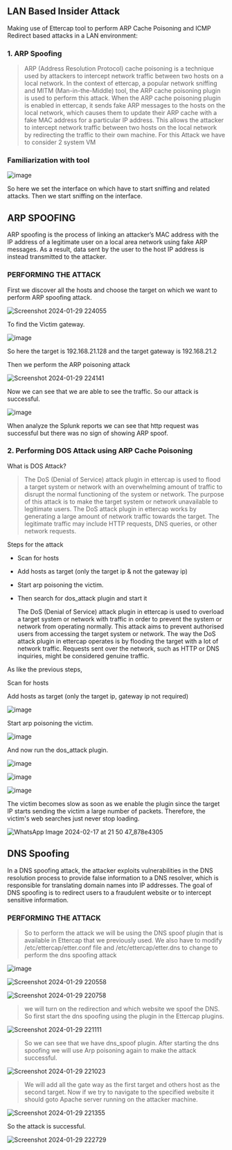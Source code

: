 ## LAN Based Insider Attack

Making use of Ettercap tool to perform ARP Cache Poisoning and ICMP Redirect based attacks in a LAN environment:

### 1. ARP Spoofing
>ARP (Address Resolution Protocol) cache poisoning is a technique used by attackers to intercept network traffic between two hosts on a local network. In the context of ettercap, a popular network sniffing and MITM (Man-in-the-Middle) tool, the ARP cache poisoning plugin is used to perform this attack. When the ARP cache poisoning plugin is enabled in ettercap, it sends fake ARP messages to the hosts on the local network, which causes them to update their ARP cache with a fake MAC address for a particular IP address. This allows the attacker to intercept network traffic between two hosts on the local network by redirecting the traffic to their own machine. For this Attack we have to consider 2 system VM

### Familiarization with tool

![image](https://github.com/Nifalnasar/Cyber-Security-Lab/assets/141356053/491abb70-d5fe-4240-9677-c4a01c144c15)

So here we set the interface on which have to start sniffing and related attacks. Then we start sniffing on the interface.

## ARP SPOOFING
ARP spoofing is the process of linking an attacker’s MAC address with the IP address of a legitimate user on a local area network using fake ARP messages. As a result, data sent by the user to the host IP address is instead transmitted to the attacker.

### PERFORMING THE ATTACK
First we discover all the hosts and choose the target on which we want to perform ARP spoofing attack.

![Screenshot 2024-01-29 224055](https://github.com/RahulMMenon011/Cyber_Security/assets/140642506/26ab2b36-e589-437f-9097-b0852ce46fb9)

To find the Victim gateway.

![image](https://github.com/RahulMMenon011/Cyber_Security/assets/140642506/fdd0dc28-13c7-4453-8109-45c644e98856)

So here the target is 192.168.21.128 and the target gateway is 192.168.21.2

Then we perform the ARP poisoning attack

![Screenshot 2024-01-29 224141](https://github.com/RahulMMenon011/Cyber_Security/assets/140642506/7ddb166e-8101-4d74-8337-7fb50ce0098c)

Now we can see that we are able to see the traffic. So our attack is successful.

![image](https://github.com/RahulMMenon011/Cyber_Security/assets/140642506/c604e1d0-a7de-429c-a9c0-5413656e552f)

When analyze the Splunk reports we can see that http request was successful but there was no sign of showing ARP spoof.

### 2. Performing DOS Attack using ARP Cache Poisoning

What is DOS Attack?

>The DoS (Denial of Service) attack plugin in ettercap is used to flood a target system or network with an overwhelming amount of traffic to disrupt the normal functioning of the system or network. The purpose of this attack is to make the target system or network unavailable to legitimate users. The DoS attack plugin in ettercap works by generating a large amount of network traffic towards the target. The legitimate traffic may include HTTP requests, DNS queries, or other network requests.

Steps for the attack

* Scan for hosts
* Add hosts as target (only the target ip & not the gateway ip)
* Start arp poisoning the victim.
* Then search for dos_attack plugin and start it

  The DoS (Denial of Service) attack plugin in ettercap is used to overload a target system or network with traffic in order to prevent the system or network from operating normally. This attack aims to prevent authorised users from accessing the target system or network. The way the DoS attack plugin in ettercap operates is by flooding the target with a lot of network traffic. Requests sent over the network, such as HTTP or DNS inquiries, might be considered genuine traffic.

As like the previous steps,

Scan for hosts

Add hosts as target (only the target ip, gateway ip not required)

![image](https://github.com/RahulMMenon011/Cyber_Security/assets/140642506/91acc4f9-41cf-4019-9712-e9665d77e501)

Start arp poisoning the victim. 

![image](https://github.com/RahulMMenon011/Cyber_Security/assets/140642506/125d2ef5-8973-4120-a252-e908c7d74028)

And now run the dos_attack plugin.

![image](https://github.com/RahulMMenon011/Cyber_Security/assets/140642506/00fa2337-71a5-4bc0-98f7-37453c9e5625)

![image](https://github.com/RahulMMenon011/Cyber_Security/assets/140642506/1a8b8886-35df-4d05-b67e-f5dd8ca27484)

![image](https://github.com/RahulMMenon011/Cyber_Security/assets/140642506/52f42ff9-535a-4349-aa0a-1beeb609c9f1)

The victim becomes slow as soon as we enable the plugin since the target IP starts sending the victim a large number of packets. Therefore, the victim's web searches just never stop loading.

![WhatsApp Image 2024-02-17 at 21 50 47_878e4305](https://github.com/RahulMMenon011/Cyber_Security/assets/140642506/2f6d2d2d-4a8b-4a8a-b286-0a7b512d2791)

## DNS Spoofing
In a DNS spoofing attack, the attacker exploits vulnerabilities in the DNS resolution process to provide false information to a DNS resolver, which is responsible for translating domain names into IP addresses. The goal of DNS spoofing is to redirect users to a fraudulent website or to intercept sensitive information.

### PERFORMING THE ATTACK

>So to perform the attack we will be using the DNS spoof plugin that is available in Ettercap that we previously used.
We also have to modify /etc/ettercap/etter.conf file and
/etc/ettercap/etter.dns to change to perform the dns spoofing attack

![image](https://github.com/RahulMMenon011/Cyber_Security/assets/140642506/a4711a59-9fc6-4d8a-8732-2e7efeab62b5)

![Screenshot 2024-01-29 220558](https://github.com/RahulMMenon011/Cyber_Security/assets/140642506/22bdb775-ad8d-43d4-a6f3-2796e4a24c8c)

![Screenshot 2024-01-29 220758](https://github.com/RahulMMenon011/Cyber_Security/assets/140642506/d60408fa-d2ae-4d36-8a27-30f1bf15b3c6)

>we will turn on the redirection and which website we spoof the DNS.
So first start the dns spoofing using the plugin in the Ettercap plugins.

![Screenshot 2024-01-29 221111](https://github.com/RahulMMenon011/Cyber_Security/assets/140642506/073cf52b-95dd-487a-b74a-9e64d0b962e2)

>So we can see that we have dns_spoof plugin. After starting the dns spoofing we
will use
Arp poisoning again to make the attack successful.

![Screenshot 2024-01-29 221023](https://github.com/RahulMMenon011/Cyber_Security/assets/140642506/a24513cc-fc86-45a2-9fce-51d0714fd770)

>We will add all the gate way as the first target and others host as the second target.
Now if we try to navigate to the specified website it should goto Apache server running
on the attacker machine.

![Screenshot 2024-01-29 221355](https://github.com/RahulMMenon011/Cyber_Security/assets/140642506/b152ceae-2fa2-428d-a8aa-14d7282f634a)

So the attack is successful.

![Screenshot 2024-01-29 222729](https://github.com/RahulMMenon011/Cyber_Security/assets/140642506/955a58e2-bdaa-4baa-87fc-7d9596110972)

